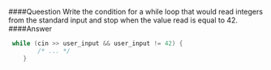 ####Queestion
Write the condition for a while loop that would read integers from the standard input and stop when the value read is equal to 42.  
####Answer
```cpp
 while (cin >> user_input && user_input != 42) { 
        /* ... */
    }
```
